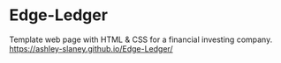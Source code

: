 # Edge-Ledger
Template web page with HTML &amp; CSS for a financial investing company.
https://ashley-slaney.github.io/Edge-Ledger/
